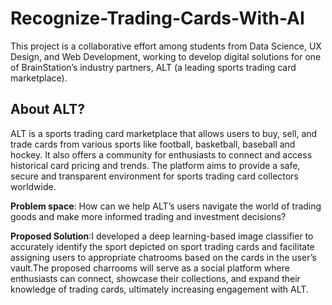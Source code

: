 # Recognize-Trading-Cards-With-AI

This project is a collaborative effort among students from Data Science, UX Design, and Web Development, working to develop digital solutions for one of BrainStation’s industry partners, ALT (a leading sports trading card marketplace).

## About ALT?
ALT is a sports trading card marketplace that allows users to buy, sell, and trade cards from various sports like football, basketball, baseball and hockey. It also offers a community for enthusiasts to connect and access historical card pricing and trends. The platform aims to provide a safe, secure and transparent environment for sports trading card collectors worldwide.

__Problem space__: How can we help ALT’s users navigate the world of trading goods and make more informed trading and investment decisions?

__Proposed Solution__:I developed a deep learning-based image classifier to accurately identify the sport depicted on sport trading cards and facilitate assigning users to appropriate chatrooms based on the cards in the user’s vault.The proposed charrooms will serve as a social platform where enthusiasts can connect, showcase their collections, and expand their knowledge of trading cards, ultimately increasing engagement with ALT.
